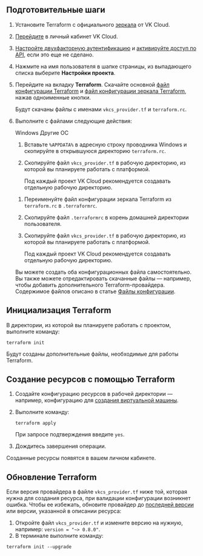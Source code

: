 ## Подготовительные шаги

1. Установите Terraform c официального [зеркала](https://hashicorp-releases.mcs.mail.ru/terraform) от VK Cloud.
1. [Перейдите](https://msk.cloud.vk.com/app/) в личный кабинет VK Cloud.
1. [Настройте двухфакторную аутентификацию](/ru/tools-for-using-services/vk-cloud-account/instructions/account-manage/manage-2fa) и [активируйте доступ по API](/ru/tools-for-using-services/api/rest-api/enable-api), если это еще не сделано.

1. Нажмите на имя пользователя в шапке страницы, из выпадающего списка выберите **Настройки проекта**.

1. Перейдите на вкладку **Terraform**. Скачайте основной [файл конфигурации Terraform](../reference/configuration#fayl_konfiguracii_provaydera_terraform) и [файл конфигурации зеркала Terraform](../reference/configuration#fayl_konfiguracii_zerkala_terraform), нажав одноименные кнопки.

    Будут скачаны файлы с именами  `vkcs_provider.tf` и  `terraform.rc`.

1. Выполните с файлами следующие действия:

   <tabs>
   <tablist>
   <tab>Windows</tab>
   <tab>Другие ОС</tab>
   </tablist>
   <tabpanel>

    1. Вставьте `%APPDATA%` в адресную строку проводника Windows и скопируйте в открывшуюся директорию `terraform.rc`.
    1. Скопируйте файл `vkcs_provider.tf` в рабочую директорию, из которой вы планируете работать с платформой.

        Под каждый проект VK Cloud рекомендуется создавать отдельную рабочую директорию.

   </tabpanel>
   <tabpanel>

    1. Переименуйте файл конфигурации зеркала Terraform из `terraform.rc` в `.terraformrc`.
    1. Скопируйте файл `.terraformrc` в корень домашней директории пользователя.
    1. Скопируйте файл `vkcs_provider.tf` в рабочую директорию, из которой вы планируете работать с платформой.

        Под каждый проект VK Cloud рекомендуется создавать отдельную рабочую директорию.

   </tabpanel>
   </tabs>

    <info>

    Вы можете создать оба конфигурационных файла самостоятельно. Вы также можете отредактировать скачанные файлы — например, чтобы добавить дополнительного Terraform-провайдера. Содержимое файлов описано в статье [Файлы конфигурации](../reference/configuration).

    </info>

## Инициализация Terraform

В директории, из которой вы планируете работать с проектом, выполните команду:

```console
terraform init
```

Будут созданы дополнительные файлы, необходимые для работы Terraform.

## Создание ресурсов с помощью Terraform

1. Создайте конфигурацию ресурсов в рабочей директории — например, конфигурацию для [создания виртуальной машины](../how-to-guides/iaas/create).

1. Выполните команду:

    ```console
    terraform apply
    ```

    При запросе подтверждения введите `yes`.

1. Дождитесь завершения операции.

Созданные ресурсы появятся в вашем личном кабинете.

## Обновление Terraform

Если версия провайдера в файле `vkcs_provider.tf` ниже той, которая нужна для создания ресурса, при валидации конфигурации возникнет ошибка. Чтобы ее избежать, обновите провайдер до [последней версии](https://github.com/vk-cs/terraform-provider-vkcs) или версии, указанной в описании ресурса:

1. Откройте файл `vkcs_provider.tf` и измените версию на нужную, например: `version = "~> 0.8.0"`.
1. В терминале выполните команду:

  ```console
  terraform init --upgrade
  ```
